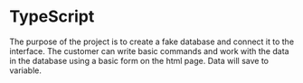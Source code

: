 # TypeScript

The purpose of the project is to create a fake database and connect it to the interface. The customer can write basic commands and work with the data in the database using a basic form on the html page. Data will save to variable.
